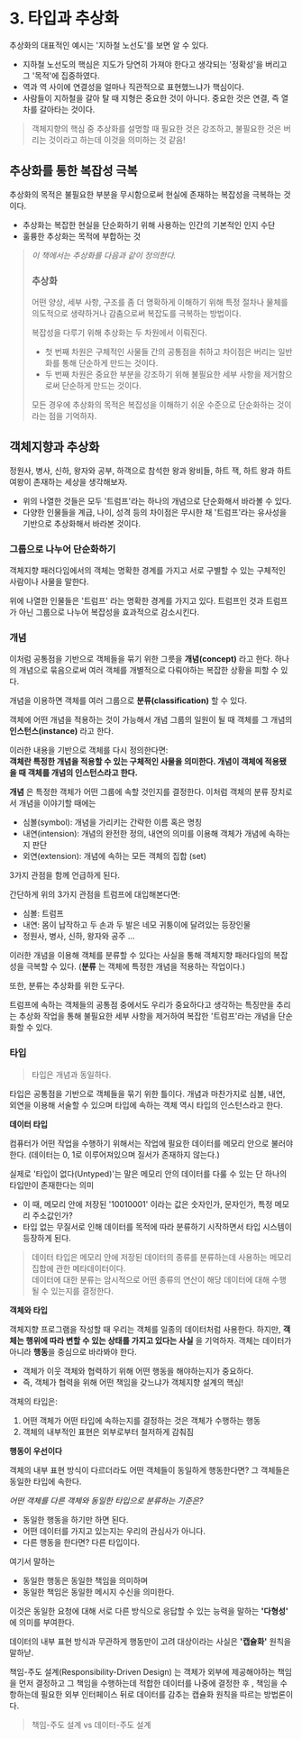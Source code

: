 # 3. 타입과 추상화

추상화의 대표적인 예시는 '지하철 노선도'를 보면 알 수 있다.

- 지하철 노선도의 핵심은 지도가 당연히 가져야 한다고 생각되는 '정확성'을 버리고 그 '목적'에 집중하였다.
- 역과 역 사이에 연결성을 얼마나 직관적으로 표현했느냐가 핵심이다.
- 사람들이 지하철을 갈아 탈 때 지형은 중요한 것이 아니다. 중요한 것은 연결, 즉 열차를 갈아타는 것이다.

> 객체지향의 핵심 중 추상화를 설명할 때 필요한 것은 강조하고, 불필요한 것은 버리는 것이라고 하는데 이것을 의미하는 것 같음!

## 추상화를 통한 복잡성 극복

추상화의 목적은 불필요한 부분을 무시함으로써 현실에 존재하는 복잡성을 극복하는 것이다.

- 추상화는 복잡한 현실을 단순화하기 위해 사용하는 인간의 기본적인 인지 수단
- 훌륭한 추상화는 목적에 부합하는 것

> _이 책에서는 추상화를 다음과 같이 정의한다._
>
> ### 추상화
>
> 어떤 양상, 세부 사항, 구조를 좀 더 명확하게 이해하기 위해 특정 절차나 물체를 의도적으로 생략하거나 감춤으로써 복잡도를 극복하는 방법이다.
>
> 복잡성을 다루기 위해 추상화는 두 차원에서 이뤄진다.
> - 첫 번째 차원은 구체적인 사물들 간의 공통점을 취하고 차이점은 버리는 일반화를 통해 단순하게 만드는 것이다.
> - 두 번째 차원은 중요한 부분을 강조하기 위해 불필요한 세부 사항을 제거함으로써 단순하게 만드는 것이다.
>
> 모든 경우에 추상화의 목적은 복잡성을 이해하기 쉬운 수준으로 단순화하는 것이라는 점을 기억하자.

## 객체지향과 추상화

정원사, 병사, 신하, 왕자와 공부, 하객으로 참석한 왕과 왕비들, 하트 잭, 하트 왕과 하트 여왕이 존재하는 세상을 생각해보자.

- 위의 나열한 것들은 모두 '트럼프'라는 하나의 개념으로 단순화해서 바라볼 수 있다.
- 다양한 인물들을 계급, 나이, 성격 등의 차이점은 무시한 채 '트럼프'라는 유사성을 기반으로 추상화해서 바라본 것이다.

### 그룹으로 나누어 단순화하기

객체지향 패러다임에서의 객체는 명확한 경계를 가지고 서로 구별할 수 있는 구체적인 사람이나 사물을 말한다.

위에 나열한 인물들은 '트럼프' 라는 명확한 경계를 가지고 있다. 트럼프인 것과 트럼프가 아닌 그룹으로 나누어 복잡성을 효과적으로 감소시킨다.

### 개념

이처럼 공통점을 기반으로 객체들을 묶기 위한 그릇을 **개념(concept)** 라고 한다. 하나의 개념으로 묶음으로써 여러 객체를 개별적으로 다뤄야하는 복잡한 상황을 피할 수 있다.

개념을 이용하면 객체를 여러 그룹으로 **분류(classification)** 할 수 있다.

객체에 어떤 개념을 적용하는 것이 가능해서 개념 그룹의 일원이 될 때 객체를 그 개념의 **인스턴스(instance)** 라고 한다.

이러한 내용을 기반으로 객체를 다시 정의한다면:  
**객체란 특정한 개념을 적용할 수 있는 구체적인 사물을 의미한다. 개념이 객체에 적용됐을 때 객체를 개념의 인스턴스라고 한다.**

**개념** 은 특정한 객체가 어떤 그룹에 속할 것인지를 결정한다. 이처럼 객체의 분류 장치로서 개념을 이야기할 때에는

- 심볼(symbol): 개념을 가리키는 간략한 이름 혹은 명칭
- 내연(intension): 개념의 완전한 정의, 내연의 의미를 이용해 객체가 개념에 속하는지 판단
- 외연(extension): 개념에 속하는 모든 객체의 집합 (set)

3가지 관점을 함께 언급하게 된다.

간단하게 위의 3가지 관점을 트럼프에 대입해본다면:

- 심볼: 트럼프
- 내연: 몸이 납작하고 두 손과 두 발은 네모 귀퉁이에 달려있는 등장인물
- 정원사, 병사, 신하, 왕자와 공주 ...

이러한 개념을 이용해 객체를 분류할 수 있다는 사실을 통해 객체지향 패러다임의 복잡성을 극복할 수 있다. (**분류** 는 객체에 특정한 개념을 적용하는 작업이다.)

또한, 분류는 추상화를 위한 도구다.

트럼프에 속하는 객체들의 공통점 중에서도 우리가 중요하다고 생각하는 특징만을 추리는 추상화 작업을 통해 불필요한 세부 사항을 제거하여 복잡한 '트럼프'라는 개념을 단순화할 수 있다.

### 타입

> 타입은 개념과 동일하다.

타입은 공통점을 기반으로 객체들을 묶기 위한 틀이다. 개념과 마찬가지로 심볼, 내연, 외연을 이용해 서술할 수 있으며 타입에 속하는 객체 역시 타입의 인스턴스라고 한다.

**데이터 타입**

컴퓨터가 어떤 작업을 수행하기 위해서는 작업에 필요한 데이터를 메모리 안으로 불러야 한다. (데이터는 0, 1로 이루어져있으며 질서가 존재하지 않는다.)

실제로 '타입이 없다(Untyped)'는 말은 메모리 안의 데이터를 다룰 수 있는 단 하나의 타입만이 존재한다는 의미

- 이 때, 메모리 안에 저장된 '10010001' 이라는 값은 숫자인가, 문자인가, 특정 메모리 주소값인가?
- 타입 없는 무질서로 인해 데이터를 목적에 따라 분류하기 시작하면서 타입 시스템이 등장하게 된다.

> 데이터 타입은 메모리 안에 저장된 데이터의 종류를 분류하는데 사용하는 메모리 집합에 관한 메타데이터이다.  
> 데이터에 대한 분류는 암시적으로 어떤 종류의 연산이 해당 데이터에 대해 수행될 수 있는지를 결정한다.


**객체와 타입**

객체지향 프로그램을 작성할 때 우리는 객체를 일종의 데이터처럼 사용한다. 하지만, **객체는 행위에 따라 변할 수 있는 상태를 가지고 있다는 사실** 을 기억하자. 객체는 데이터가 아니라 **행동**을 중심으로 바라봐야 한다.

- 객체가 이웃 객체와 협력하기 위해 어떤 행동을 해야하는지가 중요하다.
- 즉, 객체가 협력을 위해 어떤 책임을 갖느냐가 객체지향 설계의 핵심!

객체의 타입은:

1. 어떤 객체가 어떤 타입에 속하는지를 결정하는 것은 객체가 수행하는 행동
2. 객체의 내부적인 표현은 외부로부터 철저하게 감춰짐

**행동이 우선이다**

객체의 내부 표현 방식이 다르더라도 어떤 객체들이 동일하게 행동한다면? 그 객체들은 동일한 타입에 속한다.

_어떤 객체를 다른 객체와 동일한 타입으로 분류하는 기준은?_
  - 동일한 행동을 하기만 하면 된다.
  - 어떤 데이터를 가지고 있는지는 우리의 관심사가 아니다.
  - 다른 행동을 한다면? 다른 타입이다.


여기서 말하는 
- 동일한 행동은 동일한 책임을 의미하며
- 동일한 책임은 동일한 메시지 수신을 의미한다.

이것은 동일한 요청에 대해 서로 다른 방식으로 응답할 수 있는 능력을 말하는 **'다형성'** 에 의미를 부여한다.

데이터의 내부 표현 방식과 무관하게 행동만이 고려 대상이라는 사실은 **'캡슐화'** 원칙을 말하낟. 

책임-주도 설계(Responsibility-Driven Design) 는 객체가 외부에 제공해야하는 책임을 먼저 결정하고 그 책임을 수행하는데 적합한 데이터를 나중에 결정한 후 , 
책임을 수항하는데 필요한 외부 인터페이스 뒤로 데이터를 감추는 캡슐화 원칙을 따르는 방법론이다.

> 책임-주도 설계 vs 데이터-주도 설계

